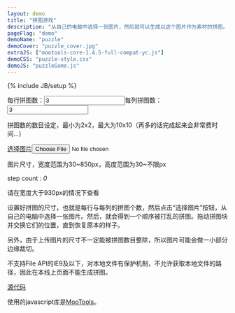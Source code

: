 ```yaml
---
layout: demo
title: "拼图游戏"
description: "从自己的电脑中选择一张图片，然后就可以生成以这个图片作为素材的拼图。拖动拼图块并交换位置，完成拼图吧！"
pageFlag: "demo"
demoName: "puzzle"
demoCover: "puzzle_cover.jpg"
extraJS: ["mootools-core-1.4.5-full-compat-yc.js"]
demoCSS: "puzzle-style.css"
demoJS: "puzzleGame.js"
---
```

{% include JB/setup %}

<div class="puzzle_game demo_heroine">
    <div id="puzzleSet" class="game_core">
        <div class="config">
            <div class="size_set_area">
                <div class="size_set_data"><label class="config_label">每行拼图数：<input id="sizeX" class="size_input" type="text" maxlength="2" value="3" /></label><label class="config_label">每列拼图数：<input id="sizeY" class="size_input" type="text" maxlength="2" value="3"/></label></div>
                <p id="sizeSetNote" class="size_set_note">拼图数的数目设定，最小为2x2，最大为10x10（再多的话完成起来会非常费时间...）</p>
            </div>
            <div class="upload_area">
                <div id="upload" class="upload_btn_container">
                    <a id="uploadBtn" class="upload_btn" href="javascript:;" title="">选择图片<input id="fileImage" type="file" class="upload_file" /></a>
                    <div id="uploadProgress" class="upload_progress" style="display:none;"><div class="current_progress" style="width:0;"></div></div>
                </div>
                <p id="uploadNote" class="upload_note">图片尺寸，宽度范围为30~850px，高度范围为30~不限px</p>
            </div>
        </div>
    </div>
    <div class="game_info">
        <p class="step_count_note">step count : <em id="stepCount" class="step_count">0</em></p>
    </div>
</div>
<div class="demo_heroine_note">请在宽度大于930px的情况下查看</div>

设置好拼图的尺寸，也就是每行与每列的拼图个数，然后点击“选择图片”按钮，从自己的电脑中选择一张图片。然后，就会得到一个顺序被打乱的拼图。拖动拼图块并交换它们的位置，直到恢复原本的样子。

另外，由于上传图片的尺寸不一定能被拼图数目整除，所以图片可能会做一小部分边缘裁切。

不支持File API的IE9及以下，对本地文件有保护机制，不允许获取本地文件的路径，因此在本线上页面不能生成拼图。

[源代码][source view]

使用的javascript库是[MooTools][]。

[source view]: http://runjs.cn/code/bmxrssfm  "查看源码"
[MooTools]: http://mootools.net/ "MooTools"